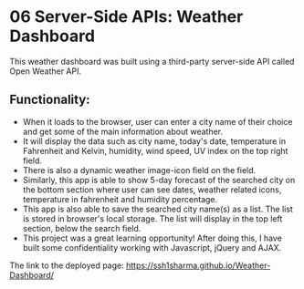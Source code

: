 # 06 Server-Side APIs: Weather Dashboard

This weather dashboard was built using a third-party server-side API called Open Weather API. 
## Functionality:
- When it loads to the browser, user can enter a city name of their choice and get some of the main information about weather.
- It will display the data such as city name, today's date, temperature in Fahrenheit and Kelvin, humidity, wind speed, UV index on the top right field.
- There is also a dynamic weather image-icon field on the field.
- Similarly, this app is able to show 5-day forecast of the searched city on the bottom section where user can see dates, weather related icons, temperature in fahrenheit and humidity percentage. 
- This app is also able to save the searched city name(s) as a list. The list is stored in browser's local storage. The list will display in the top left section, below the search field.
- This project was a great learning opportunity! After doing this, I have built some confidentiality working with Javascript, jQuery and AJAX.


The link to the deployed page: https://ssh1sharma.github.io/Weather-Dashboard/
